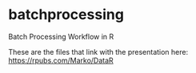 # batchprocessing
Batch Processing Workflow in R

These are the files that link with the presentation here: https://rpubs.com/Marko/DataR
